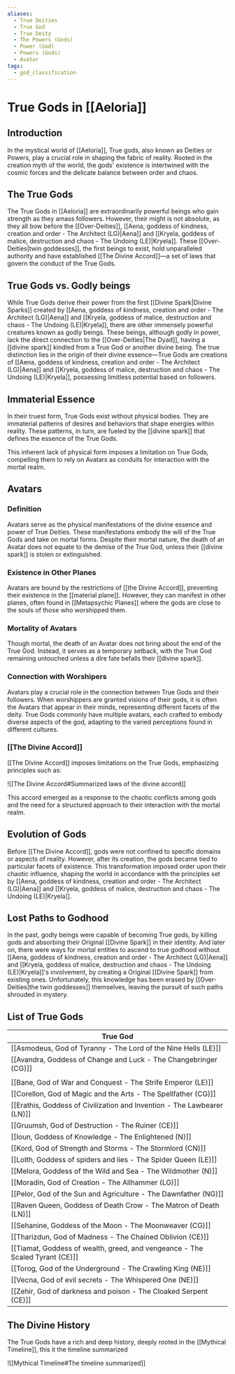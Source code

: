 ```yaml
---
aliases:
  - True Deities
  - True God
  - True Deity
  - The Powers (Gods)
  - Power (God)
  - Powers (Gods)
  - Avatar
tags:
  - god_classification
---
```

# True Gods in [[Aeloria]]

## Introduction
In the mystical world of [[Aeloria]], True gods, also known as Deities or Powers, play a crucial role in shaping the fabric of reality. Rooted in the creation myth of the world, the gods' existence is intertwined with the cosmic forces and the delicate balance between order and chaos.

## The True Gods
The True Gods in [[Aeloria]] are extraordinarily powerful beings who gain strength as they amass followers. However, their might is not absolute, as they all bow before the [[Over-Deities]], [[Aena, goddess of kindness, creation and order - The Architect (LG)|Aena]] and [[Kryela, goddess of malice, destruction and chaos - The Undoing (LE)|Kryela]]. These [[Over-Deities|twin goddesses]], the first beings to exist, hold unparalleled authority and have established [[The Divine Accord]]—a set of laws that govern the conduct of the True Gods.

## True Gods vs. Godly beings
While True Gods derive their power from the first [[Divine Spark|Divine Sparks]] created by [[Aena, goddess of kindness, creation and order - The Architect (LG)|Aena]] and [[Kryela, goddess of malice, destruction and chaos - The Undoing (LE)|Kryela]], there are other immensely powerful creatures known as godly beings. These beings, although godly in power, lack the direct connection to the [[Over-Deities|The Dyad]], having a [[divine spark]] kindled from a True God or another divine being. The true distinction lies in the origin of their divine essence—True Gods are creations of [[Aena, goddess of kindness, creation and order - The Architect (LG)|Aena]] and [[Kryela, goddess of malice, destruction and chaos - The Undoing (LE)|Kryela]], possessing limitless potential based on followers.

## Immaterial Essence

In their truest form, True Gods exist without physical bodies. They are immaterial patterns of desires and behaviors that shape energies within reality. These patterns, in turn, are fueled by the [[divine spark]] that defines the essence of the True Gods.

This inherent lack of physical form imposes a limitation on True Gods, compelling them to rely on Avatars as conduits for interaction with the mortal realm.

## Avatars

### Definition

Avatars serve as the physical manifestations of the divine essence and power of True Deities. These manifestations embody the will of the True Gods and take on mortal forms. Despite their mortal nature, the death of an Avatar does not equate to the demise of the True God, unless their [[divine spark]] is stolen or extinguished.

### Existence in Other Planes

Avatars are bound by the restrictions of [[the Divine Accord]], preventing their existence in the [[material plane]]. However, they can manifest in other planes, often found in [[Metapsychic Planes]] where the gods are close to the souls of those who worshipped them.

### Mortality of Avatars

Though mortal, the death of an Avatar does not bring about the end of the True God. Instead, it serves as a temporary setback, with the True God remaining untouched unless a dire fate befalls their [[divine spark]].

### Connection with Worshipers

Avatars play a crucial role in the connection between True Gods and their followers. When worshippers are granted visions of their gods, it is often the Avatars that appear in their minds, representing different facets of the deity. True Gods commonly have multiple avatars, each crafted to embody diverse aspects of the god, adapting to the varied perceptions found in different cultures.

### [[The Divine Accord]]
[[The Divine Accord]] imposes limitations on the True Gods, emphasizing principles such as:

![[The Divine Accord#Summarized laws of the divine accord]]

This accord emerged as a response to the chaotic conflicts among gods and the need for a structured approach to their interaction with the mortal realm.

## Evolution of Gods
Before [[The Divine Accord]], gods were not confined to specific domains or aspects of reality. However, after its creation, the gods became tied to particular facets of existence. This transformation imposed order upon their chaotic influence, shaping the world in accordance with the principles set by [[Aena, goddess of kindness, creation and order - The Architect (LG)|Aena]] and [[Kryela, goddess of malice, destruction and chaos - The Undoing (LE)|Kryela]].

## Lost Paths to Godhood
In the past, godly beings were capable of becoming True gods, by killing gods and absorbing their Original [[Divine Spark]] in their identity. And later on, there were ways for mortal entities to ascend to true godhood without [[Aena, goddess of kindness, creation and order - The Architect (LG)|Aena]] and [[Kryela, goddess of malice, destruction and chaos - The Undoing (LE)|Kryela]]'s involvement, by creating a Original [[Divine Spark]] from existing ones. Unfortunately, this knowledge has been erased by [[Over-Deities|the twin goddesses]] themselves, leaving the pursuit of such paths shrouded in mystery.

## List of True Gods

| True God                                                                     |
| ---------------------------------------------------------------------------- |
| [[Asmodeus, God of Tyranny - The Lord of the Nine Hells (LE)]]               |
| [[Avandra, Goddess of Change and Luck - The Changebringer (CG)]]             |
|                                                                              |
| [[Bane, God of War and Conquest - The Strife Emperor (LE)]]                  |
| [[Corellon, God of Magic and the Arts - The Spellfather (CG)]]               |
| [[Erathis, Goddess of Civilization and Invention - The Lawbearer (LN)]]      |
| [[Gruumsh, God of Destruction - The Ruiner (CE)]]                            |
| [[Ioun, Goddess of Knowledge - The Enlightened (N)]]                         |
| [[Kord, God of Strength and Storms - The Stormlord (CN)]]                    |
| [[Lolth, Goddess of spiders and lies - The Spider Queen (LE)]]               |
| [[Melora, Goddess of the Wild and Sea - The Wildmother (N)]]                 |
| [[Moradin, God of Creation - The Allhammer (LG)]]                            |
| [[Pelor, God of the Sun and Agriculture - The Dawnfather (NG)]]              |
| [[Raven Queen, Goddess of Death Crow - The Matron of Death (LN)]]            |
| [[Sehanine, Goddess of the Moon - The Moonweaver (CG)]]                      |
| [[Tharizdun, God of Madness - The Chained Oblivion (CE)]]                    |
| [[Tiamat, Goddess of wealth, greed, and vengeance - The Scaled Tyrant (CE)]] |
| [[Torog, God of the Underground - The Crawling King (NE)]]                   |
| [[Vecna, God of evil secrets - The Whispered One (NE)]]                      |
| [[Zehir, God of darkness and poison - The Cloaked Serpent (CE)]]             |
## The Divine History
The True Gods have a rich and deep history, deeply rooted in the [[Mythical Timeline]], this it the timeline summarized

![[Mythical Timeline#The timeline summarized]]